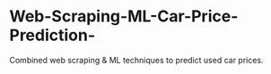 # Web-Scraping-ML-Car-Price-Prediction-
Combined web scraping &amp; ML techniques to predict used car prices.
